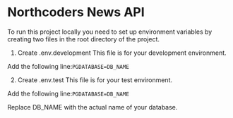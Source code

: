 # Northcoders News API

To run this project locally  you need to set up environment variables by creating two files in the root directory of the project.

1. Create .env.development
This file is for your development environment.

Add the following line:``PGDATABASE=DB_NAME``

2. Create .env.test
This file is for your test environment.

Add the following line:``PGDATABASE=DB_NAME``

Replace DB_NAME with the actual name of your database.
